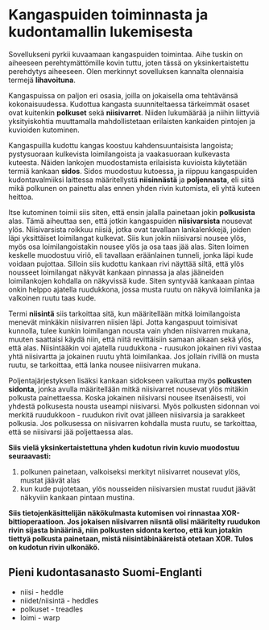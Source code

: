 # Kangaspuiden toiminnasta ja kudontamallin lukemisesta
Sovellukseni pyrkii kuvaamaan kangaspuiden toimintaa. Aihe tuskin on aiheeseen perehtymättömille kovin tuttu, joten tässä on  yksinkertaistettu perehdytys aiheeseen. Olen merkinnyt sovelluksen kannalta olennaisia termejä **lihavoituna**.


Kangaspuissa on paljon eri osasia, joilla on jokaisella oma tehtävänsä kokonaisuudessa. Kudottua kangasta suunniteltaessa tärkeimmät osaset ovat kuitenkin **polkuset** sekä **niisivarret**. Niiden lukumäärää ja niihin liittyviä yksityiskohtia muuttamalla mahdollistetaan erilaisten kankaiden pintojen ja kuvioiden kutominen.

Kangaspuilla kudottu kangas koostuu kahdensuuntaisista langoista; pystysuoraan kulkevista loimilangoista ja vaakasuoraan kulkevasta kuteesta. Näiden lankojen muodostamista erilaisista kuvioista käytetään termiä kankaan **sidos**. Sidos muodostuu kutoessa, ja riippuu kangaspuiden kudontavalmiiksi laittessa määritellystä **niisinnästä** ja **poljennasta**, eli siitä mikä polkunen on painettu alas ennen yhden rivin kutomista, eli yhtä kuteen heittoa. 


Itse kutominen toimii siis siten, että ensin jalalla painetaan jokin **polkusista** alas. Tämä aiheuttaa sen, että jotkin kangaspuiden **niisivarsista** nousevat ylös. Niisivarsista roikkuu niisiä, jotka ovat tavallaan lankalenkkejä, joiden läpi yksittäiset loimilangat kulkevat. Siis kun jokin niisivarsi nousee ylös, myös osa loimilangoistakin nousee ylös ja osa taas jää alas. Siten loimen keskelle muodostuu viriö, eli tavallaan eräänlainen tunneli, jonka läpi kude voidaan pujottaa. Silloin siis kudottu kankaan rivi näyttää siltä, että ylös nousseet loimilangat näkyvät kankaan pinnassa ja alas jääneiden loimilankojen kohdalla on näkyvissä kude. Siten syntyvää kankaaan pintaa onkin helppo ajatella ruudukkona, jossa musta ruutu on näkyvä loimilanka ja valkoinen ruutu taas kude.


  Termi **niisintä** siis tarkoittaa sitä, kun määritellään mitkä loimilangoista menevät minkäkin niisivarren niisien läpi. Jotta kangaspuut toimisivat kunnolla, tulee kunkin loimilangan nousta vain yhden niisivarren mukana, muuten saattaisi käydä niin, että niitä revittäisiin samaan aikaan sekä ylös, että alas. Niisintääkin voi ajatella ruudukkona - ruusukon jokainen rivi vastaa yhtä niisivartta ja jokainen ruutu yhtä loimilankaa. Jos jollain rivillä on musta ruutu, se tarkoittaa, että lanka nousee niisivarren mukana. 
  
  
  Poljentajärjestyksen lisäksi kankaan sidokseen vaikuttaa myös **polkusten sidonta**, jonka avulla määritellään mitkä niisivarret nousevat ylös mitäkin polkusta painettaessa. Koska jokainen niisivarsi nousee itsenäisesti, voi yhdestä polkusesta nousta useampi niisivarsi.  Myös polkusten sidonnan voi merkitä ruudukkoon - ruudukon rivit ovat jälleen niisivarsia ja sarakkeet polkusia. Jos polkusessa on niisivarren kohdalla musta ruutu, se tarkoittaa, että se niisivarsi jää poljettaessa alas.
  
**Siis vielä yksinkertaistettuna yhden kudotun rivin kuvio muodostuu seuraavasti:**
1. polkunen painetaan, valkoiseksi merkityt niisivarret nousevat ylös, mustat jäävät alas
2. kun kude pujotetaan, ylös nousseiden niisivarsien mustat ruudut jäävät näkyviin kankaan pintaan mustina.

**Siis tietojenkäsittelijän näkökulmasta kutomisen voi rinnastaa XOR-bittioperaatioon. Jos jokaisen niisivarren niisntä olisi määritelty ruudukon rivin sijasta binäärinä, niin polkusten sidonta kertoo, että kun jotakin tiettyä polkusta painetaan, mistä niisintäbinääreistä otetaan XOR. Tulos on kudotun rivin ulkonäkö.**

## Pieni kudontasanasto Suomi-Englanti
- niisi - heddle
- niidet/niisintä - heddles 
- polkuset - treadles
- loimi - warp
